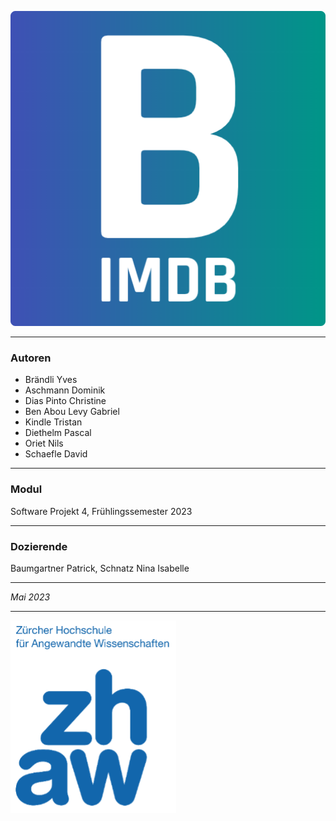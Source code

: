 

![Banner](../assets/img/BIMDB_Banner.png)



---

### Autoren
- Brändli Yves
- Aschmann Dominik
- Dias Pinto Christine
- Ben Abou Levy Gabriel
- Kindle Tristan
- Diethelm Pascal
- Oriet Nils
- Schaefle David

---

### Modul

Software Projekt 4, Frühlingssemester 2023

---

### Dozierende

Baumgartner Patrick, Schnatz Nina Isabelle

---

*Mai 2023*

---

![Banner](../assets/img/ZHAW_logo.png)